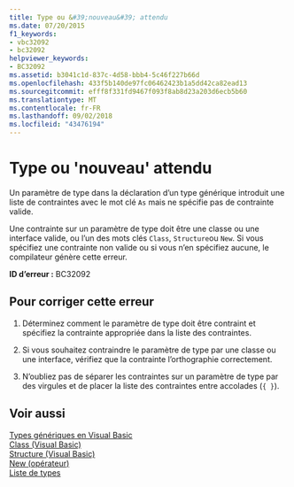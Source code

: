 ```yaml
---
title: Type ou &#39;nouveau&#39; attendu
ms.date: 07/20/2015
f1_keywords:
- vbc32092
- bc32092
helpviewer_keywords:
- BC32092
ms.assetid: b3041c1d-837c-4d58-bbb4-5c46f227b66d
ms.openlocfilehash: 433f5b140de97fc06462423b1a5dd42ca82ead13
ms.sourcegitcommit: efff8f331fd9467f093f8ab8d23a203d6ecb5b60
ms.translationtype: MT
ms.contentlocale: fr-FR
ms.lasthandoff: 09/02/2018
ms.locfileid: "43476194"
---
```

# <a name="type-or-39new39-expected"></a>Type ou &#39;nouveau&#39; attendu
Un paramètre de type dans la déclaration d’un type générique introduit une liste de contraintes avec le mot clé `As` mais ne spécifie pas de contrainte valide.  
  
 Une contrainte sur un paramètre de type doit être une classe ou une interface valide, ou l’un des mots clés `Class`, `Structure`ou `New`. Si vous spécifiez une contrainte non valide ou si vous n’en spécifiez aucune, le compilateur génère cette erreur.  
  
 **ID d’erreur :** BC32092  
  
## <a name="to-correct-this-error"></a>Pour corriger cette erreur  
  
1.  Déterminez comment le paramètre de type doit être contraint et spécifiez la contrainte appropriée dans la liste des contraintes.  
  
2.  Si vous souhaitez contraindre le paramètre de type par une classe ou une interface, vérifiez que la contrainte l’orthographie correctement.  
  
3.  N’oubliez pas de séparer les contraintes sur un paramètre de type par des virgules et de placer la liste des contraintes entre accolades (`{ }`).  
  
## <a name="see-also"></a>Voir aussi  
 [Types génériques en Visual Basic](../../visual-basic/programming-guide/language-features/data-types/generic-types.md)  
 [Class (Visual Basic)](https://msdn.microsoft.com/library/0777c6e6-46bc-451b-ad70-57b49d4ef4f7)  
 [Structure (Visual Basic)](https://msdn.microsoft.com/library/263ce115-ac36-4c05-8cb7-0e0eead5c6d0)  
 [New (opérateur)](../../visual-basic/language-reference/operators/new-operator.md)  
 [Liste de types](../../visual-basic/language-reference/statements/type-list.md)
